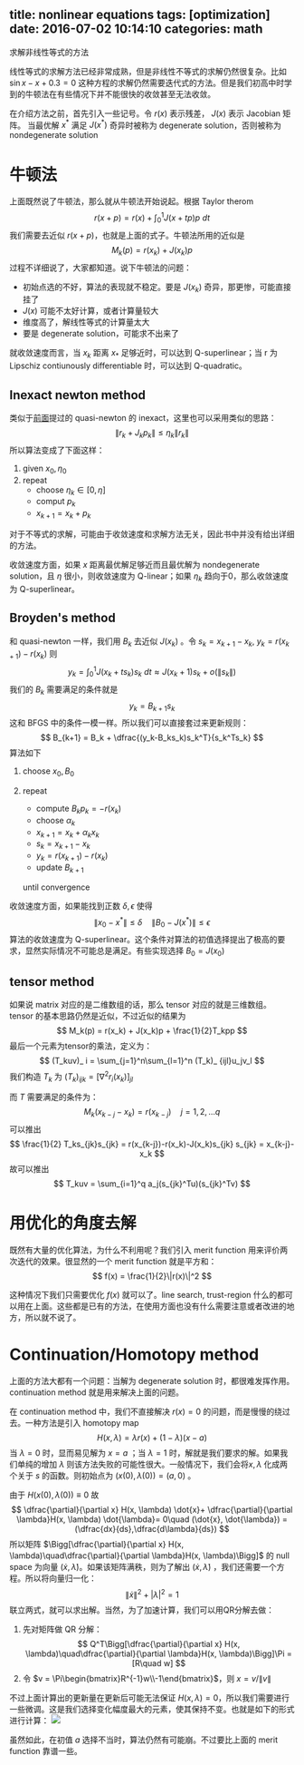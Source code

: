 title: nonlinear equations
tags: [optimization]
date: 2016-07-02 10:14:10
categories: math
---
求解非线性等式的方法
<!--more-->
线性等式的求解方法已经非常成熟，但是非线性不等式的求解仍然很复杂。比如 $\sin x - x + 0.3 = 0$ 这种方程的求解仍然需要迭代式的方法。但是我们初高中时学到的牛顿法在有些情况下并不能很快的收敛甚至无法收敛。

在介绍方法之前，首先引入一些记号。令 $r(x)$ 表示残差， $J(x)$ 表示 Jacobian 矩阵。 当最优解 $x^*$ 满足 $J(x^*)$ 奇异时被称为 degenerate solution，否则被称为 nondegenerate solution

# 牛顿法
上面既然说了牛顿法，那么就从牛顿法开始说起。根据 Taylor therom
$$
r(x+p) = r(x)+\int_0^1 J(x+tp)p\ dt
$$
我们需要去近似 $r(x+p)$，也就是上面的式子。牛顿法所用的近似是
$$
M_k(p) = r(x_k) + J(x_k)p
$$
过程不详细说了，大家都知道。说下牛顿法的问题：
- 初始点选的不好，算法的表现就不稳定。要是 $J(x_k)$ 奇异，那更惨，可能直接挂了
- $J(x)$ 可能不太好计算，或者计算量较大
- 维度高了，解线性等式的计算量太大
- 要是 degenerate solution，可能求不出来了

就收敛速度而言，当 $x_k$ 距离 $x_*$ 足够近时，可以达到 Q-superlinear；当 r 为 Lipschiz contiunously differentiable 时，可以达到 Q-quadratic。

## Inexact newton method
类似于[前面](http://modkzs.github.io/2016/06/10/large-scale-unconstrained-optimization/#Inexact_newton_method)提过的 quasi-newton 的 inexact，这里也可以采用类似的思路：
$$
\|r_k+J_kp_k\| \le \eta_k\|r_k\|
$$
所以算法变成了下面这样：
1. given $x_0, \eta_0$
2. repeat
    - choose $\eta_k\in[0,\eta]$
    - comput $p_k$
    - $x_{k+1} = x_k+p_k$

对于不等式的求解，可能由于收敛速度和求解方法无关，因此书中并没有给出详细的方法。

收敛速度方面，如果 $x$ 距离最优解足够近而且最优解为 nondegenerate solution，且 $\eta$ 很小，则收敛速度为 Q-linear；如果 $\eta_k$ 趋向于0，那么收敛速度为 Q-superlinear。

## Broyden's method
和 quasi-newton 一样，我们用 $B_k$ 去近似 $J(x_k)$ 。令 $s_k = x_{k+1}-x_k,\ y_k = r(x_{k+1})-r(x_k)$ 则
$$
y_k = \int_0^1J(x_k+ts_k)s_k\ dt \approx J(x_k+1)s_k + o(\|s_k\|)
$$
我们的 $B_k$ 需要满足的条件就是
$$
y_k = B_{k+1}s_k
$$
这和 BFGS 中的条件一模一样。所以我们可以直接套过来更新规则：
$$
B_{k+1} = B_k + \dfrac{(y_k-B_ks_k)s_k^T}{s_k^Ts_k}
$$
算法如下
1. choose $x_0, B_0$
2. repeat
    - compute $B_kp_k = -r(x_k)$
    - choose $\alpha_k$
    - $x_{k+1} = x_k + \alpha_kx_k$
    - $s_k = x_{k+1} - x_k$
    - $y_k = r(x_{k+1})-r(x_k)$
    - update $B_{k+1}$

    until convergence

收敛速度方面，如果能找到正数 $\delta,\epsilon$ 使得
$$
\|x_0 - x^* \|\le \delta\quad \|B_0-J(x^* )\|\le\epsilon
$$
算法的收敛速度为 Q-superlinear。这个条件对算法的初值选择提出了极高的要求，显然实际情况不可能总是满足。有些实现选择 $B_0 = J(x_0)$

## tensor method
如果说 matrix 对应的是二维数组的话，那么 tensor 对应的就是三维数组。tensor 的基本思路仍然是近似，不过近似的结果为
$$
M_k(p) = r(x_k) + J(x_k)p + \frac{1}{2}T_kpp
$$
最后一个元素为tensor的乘法，定义为：
$$
(T_kuv)_ i = \sum_{j=1}^n\sum_{l=1}^n (T_k)_ {ijl}u_jv_l
$$
我们构造 $T_k$ 为 $(T_k)_ {ijk} = [\nabla^2r_i(x_k)]_ {jl}$

而 $T$ 需要满足的条件为：
$$
M_k(x_{k-j}-x_k) = r(x_{k-j})\quad j=1,2,...q
$$
可以推出
$$
\frac{1}{2} T_ks_{jk}s_{jk} = r(x_{k-j})-r(x_k)-J(x_k)s_{jk}
s_{jk} = x_{k-j}-x_k
$$
故可以推出
$$
T_kuv = \sum_{i=1}^q a_j(s_{jk}^Tu)(s_{jk}^Tv)
$$

# 用优化的角度去解
既然有大量的优化算法，为什么不利用呢？我们引入 merit function 用来评价两次迭代的效果。很显然的一个 merit function 就是平方和：
$$
f(x) = \frac{1}{2}\|r(x)\|^2
$$

这种情况下我们只需要优化 $f(x)$ 就可以了。line search, trust-region 什么的都可以用在上面。这些都是已有的方法，在使用方面也没有什么需要注意或者改进的地方，所以就不说了。

# Continuation/Homotopy method
上面的方法大都有一个问题：当解为 degenerate solution 时，都很难发挥作用。continuation method 就是用来解决上面的问题。

在 continuation method 中，我们不直接解决 $r(x) = 0$ 的问题，而是慢慢的绕过去。一种方法是引入 homotopy map
$$
H(x,\lambda) = \lambda r(x) + (1-\lambda)(x-a)
$$
当 $\lambda = 0$ 时，显而易见解为 $x=a$ ；当 $\lambda=1$ 时，解就是我们要求的解。如果我们单纯的增加 $\lambda$ 则该方法失败的可能性很大。一般情况下，我们会将$x, \lambda$ 化成两个关于 $s$ 的函数。则初始点为 $(x(0), \lambda(0)) = (a,0)$ 。

由于 $H(x(0), \lambda(0)) \equiv 0$ 故
$$
\dfrac{\partial}{\partial x} H(x, \lambda) \dot{x}+ \dfrac{\partial}{\partial \lambda}H(x, \lambda) \dot{\lambda}= 0\quad (\dot{x}, \dot{\lambda}) = (\dfrac{dx}{ds},\dfrac{d\lambda}{ds})
$$
所以矩阵 $\Bigg[\dfrac{\partial}{\partial x} H(x, \lambda)\quad\dfrac{\partial}{\partial \lambda}H(x, \lambda)\Bigg]$ 的 null space 为向量 $(\dot{x}, \dot{\lambda})$。如果该矩阵满秩，则为了解出 $(\dot{x}, \dot{\lambda})$ ，我们还需要一个方程。所以将向量归一化：
$$
\|\dot{x}\|^2 + |\dot{\lambda}|^2 = 1
$$
联立两式，就可以求出解。当然，为了加速计算，我们可以用QR分解去做：
1. 先对矩阵做 QR 分解：
$$
Q^T\Bigg[\dfrac{\partial}{\partial x} H(x, \lambda)\quad\dfrac{\partial}{\partial \lambda}H(x, \lambda)\Bigg]\Pi = [R\quad w]
$$
2. 令 $v = \Pi\begin{bmatrix}R^{-1}w\\-1\end{bmatrix}$，则 $x = v/\|v\|$

不过上面计算出的更新量在更新后可能无法保证 $H(x,\lambda) = 0$，所以我们需要进行一些微调。这是我们选择变化幅度最大的元素，使其保持不变。也就是如下的形式进行计算：
![](http://ww3.sinaimg.cn/large/9dec4451jw1f5frse8ddnj20eg042q35.jpg)

虽然如此，在初值 $a$ 选择不当时，算法仍然有可能崩。不过要比上面的 merit function 靠谱一些。
